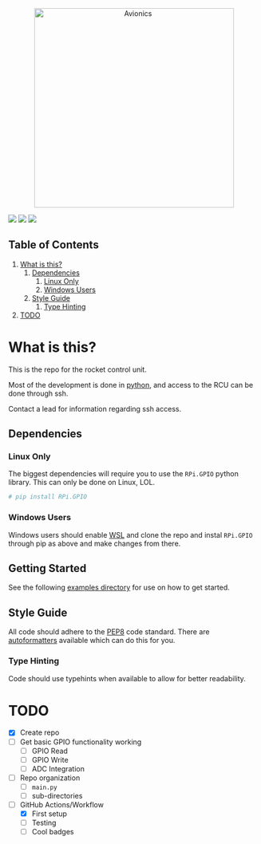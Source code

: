 <div align="middle">
<img alt="Avionics" src="https://user-images.githubusercontent.com/78698227/194972541-2e244866-7485-4ec7-a6b4-b8dcc82c1b35.png" width="400"/>
</div>

![](https://img.shields.io/github/repo-size/StudentOrganisationForAerospaceResearch/RocketControlUnit?label=Size)
![](https://img.shields.io/github/commit-activity/m/StudentOrganisationForAerospaceResearch/RocketControlUnit)
![](https://img.shields.io/github/contributors/StudentOrganisationForAerospaceResearch/RocketControlUnit)

## Table of Contents

1. [What is this?](#what-is-this)
    1. [Dependencies]()
        1. [Linux Only](#linux-only)
        2. [Windows Users](#windows-users)
    2. [Style Guide](#style-guide)
        1. [Type Hinting](#type-hinting)
2. [TODO](#todo)

# What is this?

This is the repo for the rocket control unit.

Most of the development is done in [python](https://www.python.org/download/releases/3.0/),
and access to the RCU can be done through ssh.

Contact a lead for information regarding ssh access.

## Dependencies

### Linux Only

The biggest dependencies will require you to use the `RPi.GPIO` python library.
This can only be done on Linux, LOL.
```bash
# pip install RPi.GPIO
```

### Windows Users

Windows users should enable [WSL](https://learn.microsoft.com/en-us/windows/wsl/install)
and clone the repo and instal `RPi.GPIO` through pip as above and
make changes from there.

## Getting Started

See the following [examples directory](https://sourceforge.net/p/raspberry-gpio-python/wiki/Examples/)
for use on how to get started.

## Style Guide

All code should adhere to the [PEP8](https://peps.python.org/pep-0008/)
code standard.
There are [autoformatters](https://pypi.org/project/autopep8/) available which can do this for you.

### Type Hinting

Code should use typehints when available to allow for better readability.

# TODO

- [x] Create repo
- [ ] Get basic GPIO functionality working
    - [ ] GPIO Read
    - [ ] GPIO Write
    - [ ] ADC Integration
- [ ] Repo organization
    - [ ] `main.py`
    - [ ] sub-directories
- [ ] GitHub Actions/Workflow
    - [x] First setup
    - [ ] Testing
    - [ ] Cool badges
